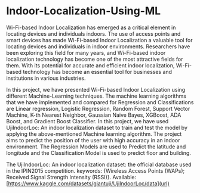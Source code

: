 # Indoor-Localization-Using-ML

Wi-Fi-based Indoor Localization has emerged as a critical element in locating devices and individuals indoors. The use of access points and smart devices has made Wi-Fi-based Indoor Localization a valuable tool for locating devices and individuals in indoor environments. Researchers have been exploring this field for many years, and Wi-Fi-based indoor localization technology has become one of the most attractive fields for them. With its potential for accurate and efficient indoor localization, Wi-Fi-based technology has become an essential tool for businesses and institutions in various industries.

In this project, we have presented Wi-Fi-based Indoor Localization using different Machine-Learning techniques. The machine learning algorithms that we have implemented and compared for Regression and Classifications are  Linear regression, Logistic Regression, Random Forest, Support Vector Machine, K-th Nearest Neighbor, Gaussian Naive Bayes, XGBoost, ADA Boost, and Gradient Boost Classifier. In this project, we have used UjiIndoorLoc: An indoor localization dataset to train and test the model by applying the above-mentioned Machine learning algorithm. The project aims to predict the position of the user with high accuracy in an indoor environment. The Regression Models are used to Predict the latitude and longitude and the Classification Model is used to predict floor and building.

The UjiIndoorLoc: An indoor localization dataset: the official database used in the IPIN2015 competition. keywords: {Wireless Access Points (WAPs);  Received Signal Strength Intensity (RSSI)}. 
Available: [https://www.kaggle.com/datasets/giantuji/UjiIndoorLoc/data](url)
